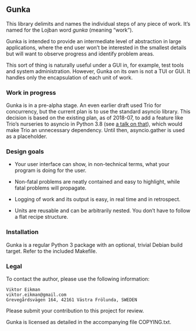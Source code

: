 ## Gunka

This library delimits and names the individual steps of any piece of work.
It’s named for the Lojban word *gunka* (meaning “work”).

Gunka is intended to provide an intermediate level of abstraction in large
applications, where the end user won’t be interested in the smallest details
but will want to observe progress and identify problem areas.

This sort of thing is naturally useful under a GUI in, for example, test tools
and system administration. However, Gunka on its own is not a TUI or GUI. It
handles only the encapsulation of each unit of work.

### Work in progress

Gunka is in a pre-alpha stage. An even earlier draft used Trio for concurrency,
but the current plan is to use the standard asyncio library. This decision is
based on the existing plan, as of 2018-07, to add a feature like Trio’s
nurseries to asyncio in Python 3.8 (see [a talk on that](https://www.youtube.com/watch?v=ReXxO_azV-w)), which would make Trio
an unnecessary dependency. Until then, asyncio.gather is used as a placeholder.

### Design goals

* Your user interface can show, in non-technical terms, what your program is
  doing for the user.

* Non-fatal problems are neatly contained and easy to highlight, while
  fatal problems will propagate.

* Logging of work and its output is easy, in real time and in retrospect.

* Units are reusable and can be arbitrarily nested. You don’t have to follow
  a flat recipe structure.

### Installation

Gunka is a regular Python 3 package with an optional, trivial Debian
build target. Refer to the included Makefile.

### Legal

To contact the author, please use the following information:

    Viktor Eikman
    viktor.eikman@gmail.com
    Grevegårdsvägen 164, 42161 Västra Frölunda, SWEDEN

Please submit your contribution to this project for review.

Gunka is licensed as detailed in the accompanying file COPYING.txt.
